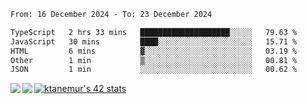 <!--START_SECTION:waka-->

```txt
From: 16 December 2024 - To: 23 December 2024

TypeScript   2 hrs 33 mins   ████████████████████░░░░░   79.63 %
JavaScript   30 mins         ████░░░░░░░░░░░░░░░░░░░░░   15.71 %
HTML         6 mins          ▓░░░░░░░░░░░░░░░░░░░░░░░░   03.19 %
Other        1 min           ▒░░░░░░░░░░░░░░░░░░░░░░░░   00.81 %
JSON         1 min           ░░░░░░░░░░░░░░░░░░░░░░░░░   00.62 %
```

<!--END_SECTION:waka-->
<a href="https://github.com/anuraghazra/github-readme-stats">
  <img align="left" src="https://github-readme-stats.vercel.app/api?username=Tanesan&count_private=true&show_icons=true" />
<img align="left" src="https://github-readme-stats.vercel.app/api/top-langs/?username=Tanesan" />
</a>

[![ktanemur's 42 stats](https://badge42.vercel.app/api/v2/cl1wslf6s002109l771rng2w8/stats?cursusId=21&coalitionId=62)](https://github.com/JaeSeoKim/badge42)
